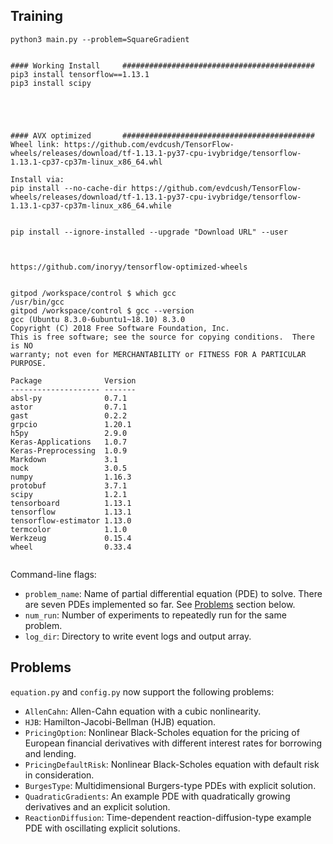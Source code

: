 
## Training

```
python3 main.py --problem=SquareGradient


#### Working Install     ###########################################
pip3 install tensorflow==1.13.1
pip3 install scipy





#### AVX optimized       ###########################################
Wheel link: https://github.com/evdcush/TensorFlow-wheels/releases/download/tf-1.13.1-py37-cpu-ivybridge/tensorflow-1.13.1-cp37-cp37m-linux_x86_64.whl

Install via:
pip install --no-cache-dir https://github.com/evdcush/TensorFlow-wheels/releases/download/tf-1.13.1-py37-cpu-ivybridge/tensorflow-1.13.1-cp37-cp37m-linux_x86_64.while


pip install --ignore-installed --upgrade "Download URL" --user



https://github.com/inoryy/tensorflow-optimized-wheels


gitpod /workspace/control $ which gcc
/usr/bin/gcc
gitpod /workspace/control $ gcc --version
gcc (Ubuntu 8.3.0-6ubuntu1~18.10) 8.3.0
Copyright (C) 2018 Free Software Foundation, Inc.
This is free software; see the source for copying conditions.  There is NO
warranty; not even for MERCHANTABILITY or FITNESS FOR A PARTICULAR PURPOSE.

Package              Version
-------------------- -------
absl-py              0.7.1
astor                0.7.1
gast                 0.2.2
grpcio               1.20.1
h5py                 2.9.0
Keras-Applications   1.0.7
Keras-Preprocessing  1.0.9
Markdown             3.1
mock                 3.0.5
numpy                1.16.3
protobuf             3.7.1
scipy                1.2.1
tensorboard          1.13.1
tensorflow           1.13.1
tensorflow-estimator 1.13.0
termcolor            1.1.0
Werkzeug             0.15.4
wheel                0.33.4


```




Command-line flags:

* `problem_name`: Name of partial differential equation (PDE) to solve.
There are seven PDEs implemented so far. See [Problems](#problems) section below.
* `num_run`: Number of experiments to repeatedly run for the same problem.
* `log_dir`: Directory to write event logs and output array.


## Problems

`equation.py` and `config.py` now support the following problems:

* `AllenCahn`: Allen-Cahn equation with a cubic nonlinearity.
* `HJB`: Hamilton-Jacobi-Bellman (HJB) equation.
* `PricingOption`: Nonlinear Black-Scholes equation for the pricing of European financial derivatives
with different interest rates for borrowing and lending.
* `PricingDefaultRisk`: Nonlinear Black-Scholes equation with default risk in consideration.
* `BurgesType`: Multidimensional Burgers-type PDEs with explicit solution.
* `QuadraticGradients`: An example PDE with quadratically growing derivatives and an explicit solution.
* `ReactionDiffusion`: Time-dependent reaction-diffusion-type example PDE with oscillating explicit solutions.



```

